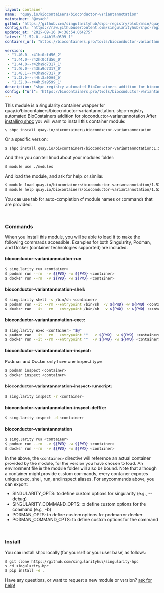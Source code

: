 ```yaml
---
layout: container
name:  "quay.io/biocontainers/bioconductor-variantannotation"
maintainer: "@vsoch"
github: "https://github.com/singularityhub/shpc-registry/blob/main/quay.io/biocontainers/bioconductor-variantannotation/container.yaml"
config_url: "https://raw.githubusercontent.com/singularityhub/shpc-registry/main/quay.io/biocontainers/bioconductor-variantannotation/container.yaml"
updated_at: "2025-09-16 04:38:54.064275"
latest: "1.52.0--r44h15a9599_1"
container_url: "https://biocontainers.pro/tools/bioconductor-variantannotation"

versions:
 - "1.40.0--r41hc0cfd56_2"
 - "1.44.0--r42hc0cfd56_0"
 - "1.44.0--r42ha9d7317_1"
 - "1.46.0--r43ha9d7317_0"
 - "1.48.1--r43ha9d7317_0"
 - "1.52.0--r44h15a9599_0"
 - "1.52.0--r44h15a9599_1"
description: "shpc-registry automated BioContainers addition for bioconductor-variantannotation"
config: {"url": "https://biocontainers.pro/tools/bioconductor-variantannotation", "maintainer": "@vsoch", "description": "shpc-registry automated BioContainers addition for bioconductor-variantannotation", "latest": {"1.52.0--r44h15a9599_1": "sha256:a116d7b3d473fb371f28333d886b7e1fc704d8247c802304b06cd92a1e14205e"}, "tags": {"1.40.0--r41hc0cfd56_2": "sha256:eeccbb621feb9bcdf9b55a02834d9f62ffd3909f4509e2defb0f8d1f5bb22dad", "1.44.0--r42hc0cfd56_0": "sha256:505b9bc00389502deb5aaac8f57e0a540fde55f03cdf76f03eb8876b4ea44d12", "1.44.0--r42ha9d7317_1": "sha256:3db56442078130a4b204f9a8f3aeff4c58a858ce5461ec656643e6906ffd9931", "1.46.0--r43ha9d7317_0": "sha256:8cddd83e028d0cba5ee6f50ac3948b7b38928eebd06c5b5c764774dd806a061e", "1.48.1--r43ha9d7317_0": "sha256:79e5fe260409f903a07780a148623f1d1273c04849b63317401276869525bbf8", "1.52.0--r44h15a9599_0": "sha256:ecca3455dc767b969aa175e467c71caab0b20ae8870da0c91d3091d0b6f906b4", "1.52.0--r44h15a9599_1": "sha256:a116d7b3d473fb371f28333d886b7e1fc704d8247c802304b06cd92a1e14205e"}, "docker": "quay.io/biocontainers/bioconductor-variantannotation"}
---
```


This module is a singularity container wrapper for quay.io/biocontainers/bioconductor-variantannotation.
shpc-registry automated BioContainers addition for bioconductor-variantannotation
After [installing shpc](#install) you will want to install this container module:


```bash
$ shpc install quay.io/biocontainers/bioconductor-variantannotation
```

Or a specific version:

```bash
$ shpc install quay.io/biocontainers/bioconductor-variantannotation:1.52.0--r44h15a9599_1
```

And then you can tell lmod about your modules folder:

```bash
$ module use ./modules
```

And load the module, and ask for help, or similar.

```bash
$ module load quay.io/biocontainers/bioconductor-variantannotation/1.52.0--r44h15a9599_1
$ module help quay.io/biocontainers/bioconductor-variantannotation/1.52.0--r44h15a9599_1
```

You can use tab for auto-completion of module names or commands that are provided.

<br>

### Commands

When you install this module, you will be able to load it to make the following commands accessible.
Examples for both Singularity, Podman, and Docker (container technologies supported) are included.

#### bioconductor-variantannotation-run:

```bash
$ singularity run <container>
$ podman run --rm  -v ${PWD} -w ${PWD} <container>
$ docker run --rm  -v ${PWD} -w ${PWD} <container>
```

#### bioconductor-variantannotation-shell:

```bash
$ singularity shell -s /bin/sh <container>
$ podman run --it --rm --entrypoint /bin/sh  -v ${PWD} -w ${PWD} <container>
$ docker run --it --rm --entrypoint /bin/sh  -v ${PWD} -w ${PWD} <container>
```

#### bioconductor-variantannotation-exec:

```bash
$ singularity exec <container> "$@"
$ podman run --it --rm --entrypoint ""  -v ${PWD} -w ${PWD} <container> "$@"
$ docker run --it --rm --entrypoint ""  -v ${PWD} -w ${PWD} <container> "$@"
```

#### bioconductor-variantannotation-inspect:

Podman and Docker only have one inspect type.

```bash
$ podman inspect <container>
$ docker inspect <container>
```

#### bioconductor-variantannotation-inspect-runscript:

```bash
$ singularity inspect -r <container>
```

#### bioconductor-variantannotation-inspect-deffile:

```bash
$ singularity inspect -d <container>
```



#### bioconductor-variantannotation

```bash
$ singularity run <container>
$ podman run --rm  -v ${PWD} -w ${PWD} <container>
$ docker run --rm  -v ${PWD} -w ${PWD} <container>
```


In the above, the `<container>` directive will reference an actual container provided
by the module, for the version you have chosen to load. An environment file in the
module folder will also be bound. Note that although a container
might provide custom commands, every container exposes unique exec, shell, run, and
inspect aliases. For anycommands above, you can export:

 - SINGULARITY_OPTS: to define custom options for singularity (e.g., --debug)
 - SINGULARITY_COMMAND_OPTS: to define custom options for the command (e.g., -b)
 - PODMAN_OPTS: to define custom options for podman or docker
 - PODMAN_COMMAND_OPTS: to define custom options for the command

<br>

### Install

You can install shpc locally (for yourself or your user base) as follows:

```bash
$ git clone https://github.com/singularityhub/singularity-hpc
$ cd singularity-hpc
$ pip install -e .
```

Have any questions, or want to request a new module or version? [ask for help!](https://github.com/singularityhub/singularity-hpc/issues)